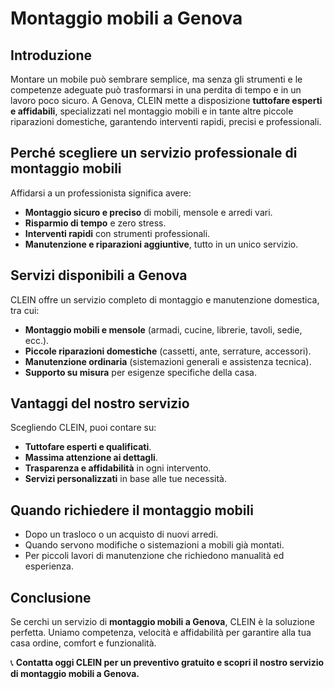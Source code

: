 # Montaggio mobili a Genova

## Introduzione
Montare un mobile può sembrare semplice, ma senza gli strumenti e le competenze adeguate può trasformarsi in una perdita di tempo e in un lavoro poco sicuro. A Genova, CLEIN mette a disposizione **tuttofare esperti e affidabili**, specializzati nel montaggio mobili e in tante altre piccole riparazioni domestiche, garantendo interventi rapidi, precisi e professionali.

## Perché scegliere un servizio professionale di montaggio mobili
Affidarsi a un professionista significa avere:
- **Montaggio sicuro e preciso** di mobili, mensole e arredi vari.  
- **Risparmio di tempo** e zero stress.  
- **Interventi rapidi** con strumenti professionali.  
- **Manutenzione e riparazioni aggiuntive**, tutto in un unico servizio.  

## Servizi disponibili a Genova
CLEIN offre un servizio completo di montaggio e manutenzione domestica, tra cui:
- **Montaggio mobili e mensole** (armadi, cucine, librerie, tavoli, sedie, ecc.).  
- **Piccole riparazioni domestiche** (cassetti, ante, serrature, accessori).  
- **Manutenzione ordinaria** (sistemazioni generali e assistenza tecnica).  
- **Supporto su misura** per esigenze specifiche della casa.  

## Vantaggi del nostro servizio
Scegliendo CLEIN, puoi contare su:
- **Tuttofare esperti e qualificati**.  
- **Massima attenzione ai dettagli**.  
- **Trasparenza e affidabilità** in ogni intervento.  
- **Servizi personalizzati** in base alle tue necessità.  

## Quando richiedere il montaggio mobili
- Dopo un trasloco o un acquisto di nuovi arredi.  
- Quando servono modifiche o sistemazioni a mobili già montati.  
- Per piccoli lavori di manutenzione che richiedono manualità ed esperienza.  

## Conclusione
Se cerchi un servizio di **montaggio mobili a Genova**, CLEIN è la soluzione perfetta. Uniamo competenza, velocità e affidabilità per garantire alla tua casa ordine, comfort e funzionalità.  

📞 **Contatta oggi CLEIN per un preventivo gratuito e scopri il nostro servizio di montaggio mobili a Genova.**
